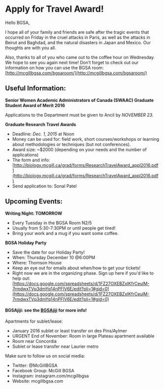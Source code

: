 # Apply for Travel Award!

Hello BGSA,

I hope all of your family and friends are safe after the tragic events that occurred on Friday in the cruel attacks in Paris, as well as the attacks in Beirut and Baghdad, and the natural disasters in Japan and Mexico. Our thoughts are with you all.

Also, thanks to all of you who came out to the coffee hour on Wednesday.  We hope to see you again next time! Don’t forget to check out our information on how you can use the BGSA room:
[http://mcgillbgsa.com/bgsaroom/](http://mcgillbgsa.com/bgsaroom/)

## Useful Information:

**Senior Women Academic Administrators of Canada (SWAAC) Graduate Student Award of Merit 2016**

Applications to the Department must be given to Ancil by _NOVEMBER 23_.

**Graduate Research Travel Awards**

- Deadline: _Dec. 1, 2015_ at Noon
- Money can be used for: field work, short courses/workshops or learning about methodologies or techniques (but not conferences).
- Award size: ~$2000 (depending on your needs and the number of applications)
- The form and info: [http://biology.mcgill.ca/grad/forms/ResearchTravelAward_appl2016.pdf](http://biology.mcgill.ca/grad/forms/ResearchTravelAward_appl2016.pdf)
- Send application to: Sonal Patel
 
 ## Upcoming Events:
 
**Writing Night: TOMORROW**

* Every Tuesday in the BGSA Room N2/5
* Usually from 5:30-7:30PM or until people get tired!
* Bring your work and a mug if you want some coffee.

**BGSA Holiday Party**

- Save the date for our Holiday Party!
- When: Thursday December 10 @6:00PM
- Where: Thomson House
- Keep an eye out for emails about when/how to get your tickets!
- Right now we are in the organizing phase.  Sign up here if you'd like to help out:
[https://docs.google.com/spreadsheets/d/1FZ27OXEBZxIKfrCeulM-7rmdwxTVp3dmYq14nPFlV6E/edit?pli=1#gid=0](https://docs.google.com/spreadsheets/d/1FZ27OXEBZxIKfrCeulM-7rmdwxTVp3dmYq14nPFlV6E/edit?pli=1#gid=0)

#### BGSAjiji: see the [BGSAjiji](https://docs.google.com/spreadsheets/d/1s9BcBibvzUni4RXZ90X5_LQtxD_19S6mxys_-VmQ1CM/edit?pli=1#gid=0) for more info!
 
Apartments for sublet/lease:
 
- January 2016 sublet or least transfer on des Pins/Aylmer
- URGENT End of November: Room in large Plateau apartment available 
- Room near Concordia
- Sublet or lease transfer near Laurier metro
 
Make sure to follow us on social media:

* Twitter: @McGillBGSA
* Facebook Group: McGill BGSA
* Instagram: instagram.com/mcgillbgsa 
* Website: mcgillbgsa.com
